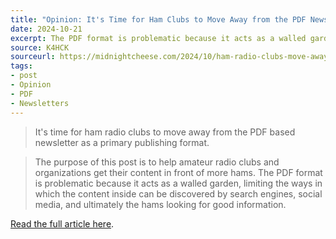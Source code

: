 ```yaml
---
title: "Opinion: It's Time for Ham Clubs to Move Away from the PDF Newsletter"
date: 2024-10-21
excerpt: The PDF format is problematic because it acts as a walled garden.
source: K4HCK
sourceurl: https://midnightcheese.com/2024/10/ham-radio-clubs-move-away-from-the-pdf-newsletter/
tags:
- post
- Opinion
- PDF
- Newsletters
---
```

> It's time for ham radio clubs to move away from the PDF based newsletter as a primary publishing format.

> The purpose of this post is to help amateur radio clubs and organizations get their content in front of more hams. The PDF format is problematic because it acts as a walled garden, limiting the ways in which the content inside can be discovered by search engines, social media, and ultimately the hams looking for good information.

[Read the full article here](https://midnightcheese.com/2024/10/ham-radio-clubs-move-away-from-the-pdf-newsletter/).